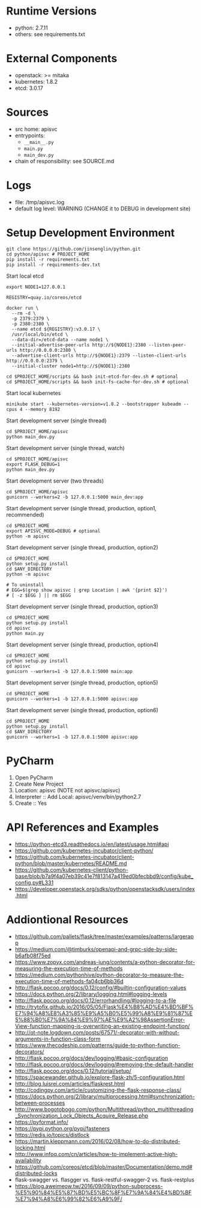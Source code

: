 # Runtime Versions

* python: 2.7.11
* others: see requirements.txt

# External Components

* openstack: >= mitaka
* kubernetes: 1.8.2
* etcd: 3.0.17

# Sources

* src home: apisvc
* entrypoints:
  * `__main__.py`
  * `main.py`
  * `main_dev.py`
* chain of responsibility: see SOURCE.md

# Logs

* file: /tmp/apisvc.log
* default log level: WARNING (CHANGE it to DEBUG in development site)

# Setup Development Environment

```
git clone https://github.com/jinsenglin/python.git
cd python/apisvc # PROJECT_HOME
pip install -r requirements.txt
pip install -r requirements-dev.txt
```

Start local etcd

```
export NODE1=127.0.0.1

REGISTRY=quay.io/coreos/etcd

docker run \
  --rm -d \
  -p 2379:2379 \
  -p 2380:2380 \
  --name etcd ${REGISTRY}:v3.0.17 \
  /usr/local/bin/etcd \
  --data-dir=/etcd-data --name node1 \
  --initial-advertise-peer-urls http://${NODE1}:2380 --listen-peer-urls http://0.0.0.0:2380 \
  --advertise-client-urls http://${NODE1}:2379 --listen-client-urls http://0.0.0.0:2379 \
  --initial-cluster node1=http://${NODE1}:2380

cd $PROJECT_HOME/scripts && bash init-etcd-for-dev.sh # optional
cd $PROJECT_HOME/scripts && bash init-fs-cache-for-dev.sh # optional
```

Start local kubernetes

```
minikube start --kubernetes-version=v1.8.2 --bootstrapper kubeadm --cpus 4 --memory 8192
```

Start development server (single thread)

```
cd $PROJECT_HOME/apisvc
python main_dev.py
``` 

Start development server (single thread, watch)

```
cd $PROJECT_HOME/apisvc
export FLASK_DEBUG=1
python main_dev.py
``` 

Start development server (two threads)

```
cd $PROJECT_HOME/apisvc
gunicorn --workers=2 -b 127.0.0.1:5000 main_dev:app
```

Start development server (single thread, production, option1, recommended)

```
cd $PROJECT_HOME
export APISVC_MODE=DEBUG # optional
python -m apisvc
```

Start development server (single thread, production, option2)

```
cd $PROJECT_HOME
python setup.py install
cd $ANY_DIRECTORY
python -m apisvc

# To uninstall
# EGG=$(grep show apisvc | grep Location | awk '{print $2}')
# [ -z $EGG ] || rm $EGG
```

Start development server (single thread, production, option3)

```
cd $PROJECT_HOME
python setup.py install
cd apisvc
python main.py
```

Start development server (single thread, production, option4)

```
cd $PROJECT_HOME
python setup.py install
cd apisvc
gunicorn --workers=1 -b 127.0.0.1:5000 main:app
```

Start development server (single thread, production, option5)

```
cd $PROJECT_HOME
gunicorn --workers=1 -b 127.0.0.1:5000 apisvc:app
```

Start development server (single thread, production, option6)

```
cd $PROJECT_HOME
python setup.py install
cd $ANY_DIRECTORY
gunicorn --workers=1 -b 127.0.0.1:5000 apisvc:app
```

# PyCharm

1. Open PyCharm
2. Create New Project
3. Location: apisvc (NOTE not apisvc/apisvc)
4. Interpreter :: Add Local: apisvc/venv/bin/python2.7
5. Create :: Yes

# API References and Examples

* https://python-etcd3.readthedocs.io/en/latest/usage.html#api
* https://github.com/kubernetes-incubator/client-python/
* https://github.com/kubernetes-incubator/client-python/blob/master/kubernetes/README.md
* https://github.com/kubernetes-client/python-base/blob/b7a9f4a07eb39c41e7f813147a419ed0bfecbbd9/config/kube_config.py#L331
* https://developer.openstack.org/sdks/python/openstacksdk/users/index.html

# Addiontional Resources

* https://github.com/pallets/flask/tree/master/examples/patterns/largerapp
* https://medium.com/@timburks/openapi-and-grpc-side-by-side-b6afb08f75ed
* https://www.zopyx.com/andreas-jung/contents/a-python-decorator-for-measuring-the-execution-time-of-methods
* https://medium.com/pythonhive/python-decorator-to-measure-the-execution-time-of-methods-fa04cb6bb36d
* http://flask.pocoo.org/docs/0.12/config/#builtin-configuration-values
* https://docs.python.org/2/library/logging.html#logging-levels
* http://flask.pocoo.org/docs/0.12/errorhandling/#logging-to-a-file
* http://trytofix.github.io/2016/05/05/Flask%E4%B8%AD%E4%BD%BF%E7%94%A8%E8%A3%85%E9%A5%B0%E5%99%A8%E9%81%87%E5%88%B0%E7%9A%84%E9%97%AE%E9%A2%98AssertionError-View-function-mapping-is-overwriting-an-existing-endpoint-function/
* http://ot-note.logdown.com/posts/67571/-decorator-with-without-arguments-in-function-class-form
* https://www.thecodeship.com/patterns/guide-to-python-function-decorators/
* http://flask.pocoo.org/docs/dev/logging/#basic-configuration
* http://flask.pocoo.org/docs/dev/logging/#removing-the-default-handler
* http://flask.pocoo.org/docs/0.12/tutorial/setup/
* https://spacewander.github.io/explore-flask-zh/5-configuration.html
* http://blog.luisrei.com/articles/flaskrest.html
* http://codingpy.com/article/customizing-the-flask-response-class/
* https://docs.python.org/2/library/multiprocessing.html#synchronization-between-processes
* http://www.bogotobogo.com/python/Multithread/python_multithreading_Synchronization_Lock_Objects_Acquire_Release.php
* https://pyformat.info/
* https://pypi.python.org/pypi/fasteners
* https://redis.io/topics/distlock
* https://martin.kleppmann.com/2016/02/08/how-to-do-distributed-locking.html
* http://www.infoq.com/cn/articles/how-to-implement-active-high-availability
* https://github.com/coreos/etcd/blob/master/Documentation/demo.md#distributed-locks
* flask-swagger vs. flasgger vs. flask-restful-swagger-2 vs. flask-restplus
* https://blog.aweimeow.tw/2016/09/09/python-subprocess-%E5%90%84%E5%87%BD%E5%BC%8F%E7%9A%84%E4%BD%BF%E7%94%A8%E6%99%82%E6%A9%9F/